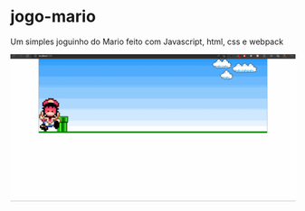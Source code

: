 # jogo-mario
Um simples joguinho do Mario feito com Javascript, html, css e webpack


<img  src="https://raw.githubusercontent.com/rodrigodiasnoronha/jogo-mario/main/gif%20mario.gif" />
